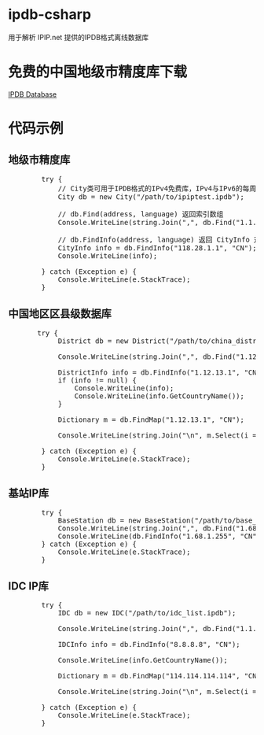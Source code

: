# ipdb-csharp
用于解析 IPIP.net 提供的IPDB格式离线数据库

# 免费的中国地级市精度库下载
[IPDB Database](https://www.ipip.net/product/client.html)

# 代码示例
## 地级市精度库
<pre>
        try {
            // City类可用于IPDB格式的IPv4免费库，IPv4与IPv6的每周高级版、每日标准版、每日高级版、每日专业版、每日旗舰版
            City db = new City("/path/to/ipiptest.ipdb");
            
            // db.Find(address, language) 返回索引数组
            Console.WriteLine(string.Join(",", db.Find("1.1.1.1", "CN")));

            // db.FindInfo(address, language) 返回 CityInfo 对象
            CityInfo info = db.FindInfo("118.28.1.1", "CN");
            Console.WriteLine(info);

        } catch (Exception e) {
            Console.WriteLine(e.StackTrace);
        }
</pre>

## 中国地区区县级数据库
<pre>
       try {
            District db = new District("/path/to/china_district.ipdb");

            Console.WriteLine(string.Join(",", db.Find("1.12.13.1", "CN")));

            DistrictInfo info = db.FindInfo("1.12.13.1", "CN");
            if (info != null) {
                Console.WriteLine(info);
                Console.WriteLine(info.GetCountryName());
            }

            Dictionary<string, string> m = db.FindMap("1.12.13.1", "CN");

            Console.WriteLine(string.Join("\n", m.Select(i => $"{i.Key}: {i.Value}")));

        } catch (Exception e) {
            Console.WriteLine(e.StackTrace);
        }
</pre>

## 基站IP库
<pre>
        try {
            BaseStation db = new BaseStation("/path/to/base_station.ipdb");
            Console.WriteLine(string.Join(",", db.Find("1.68.1.255", "CN")));
            Console.WriteLine(db.FindInfo("1.68.1.255", "CN"));
        } catch (Exception e) {
            Console.WriteLine(e.StackTrace);
        }
</pre>

## IDC IP库
<pre>
        try {
            IDC db = new IDC("/path/to/idc_list.ipdb");

            Console.WriteLine(string.Join(",", db.Find("1.1.1.1", "CN")));

            IDCInfo info = db.FindInfo("8.8.8.8", "CN");

            Console.WriteLine(info.GetCountryName());

            Dictionary<string, string> m = db.FindMap("114.114.114.114", "CN");

            Console.WriteLine(string.Join("\n", m.Select(i => $"{i.Key}: {i.Value}")));

        } catch (Exception e) {
            Console.WriteLine(e.StackTrace);
        }
</pre>